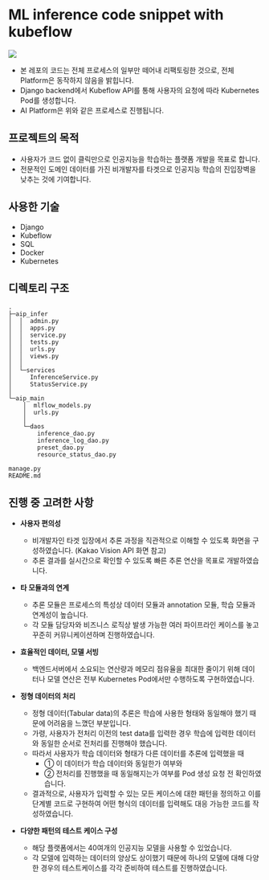 # ML inference code snippet with kubeflow

![](https://user-images.githubusercontent.com/59910975/136140737-3875ed24-af2b-4707-8526-7d7f8d3431dc.png)


* 본 레포의 코드는 전체 프로세스의 일부만 떼어내 리팩토링한 것으로, 전체 Platform은 동작하지 않음을 밝힙니다.
* Django backend에서 Kubeflow API를 통해 사용자의 요청에 따라 Kubernetes Pod를 생성합니다.
* AI Platform은 위와 같은 프로세스로 진행됩니다.


## 프로젝트의 목적
* 사용자가 코드 없이 클릭만으로 인공지능을 학습하는 플랫폼 개발을 목표로 합니다.
* 전문적인 도메인 데이터를 가진 비개발자를 타겟으로 인공지능 학습의 진입장벽을 낮추는 것에 기여합니다.

## 사용한 기술
* Django
* Kubeflow
* SQL
* Docker
* Kubernetes

## 디렉토리 구조 
```shell
.
├─aip_infer
│  │  admin.py
│  │  apps.py
│  │  service.py
│  │  tests.py
│  │  urls.py
│  │  views.py
│  │
│  └─services
│     InferenceService.py
│     StatusService.py
│
└─aip_main
    │  mlflow_models.py
    │  urls.py
    │
    └─daos
        inference_dao.py
        inference_log_dao.py
        preset_dao.py
        resource_status_dao.py

manage.py
README.md

```

## 진행 중 고려한 사항
* **사용자 편의성**
  * 비개발자인 타겟 입장에서 추론 과정을 직관적으로 이해할 수 있도록 화면을 구성하였습니다. (Kakao Vision API 화면 참고)
  * 추론 결과를 실시간으로 확인할 수 있도록 빠른 추론 연산을 목표로 개발하였습니다.
  
* **타 모듈과의 연계**
  * 추론 모듈은 프로세스의 특성상 데이터 모듈과 annotation 모듈, 학습 모듈과 연계성이 높습니다.
  * 각 모듈 담당자와 비즈니스 로직상 발생 가능한 여러 파이프라인 케이스를 놓고 꾸준히 커뮤니케이션하며 진행하였습니다.

* **효율적인 데이터, 모델 서빙**
  * 백엔드서버에서 소요되는 연산량과 메모리 점유율을 최대한 줄이기 위해 데이터나 모델 연산은 전부 Kubernetes Pod에서만 수행하도록 구현하였습니다.
  
* **정형 데이터의 처리**
  * 정형 데이터(Tabular data)의 추론은 학습에 사용한 형태와 동일해야 했기 때문에 어려움을 느꼈던 부분입니다.
  * 가령, 사용자가 전처리 이전의 test data를 입력한 경우 학습에 입력한 데이터와 동일한 순서로 전처리를 진행해야 했습니다.
  * 따라서 사용자가 학습 데이터와 형태가 다른 데이터를 추론에 입력했을 때 
    * ① 이 데이터가 학습 데이터와 동일한가 여부와
    * ② 전처리를 진행했을 때 동일해지는가 여부를 Pod 생성 요청 전 확인하였습니다.
  * 결과적으로, 사용자가 입력할 수 있는 모든 케이스에 대한 패턴을 정의하고 이를 단계별 코드로 구현하여 어떤 형식의 데이터를 입력해도 대응 가능한 코드를 작성하였습니다.
  
* **다양한 패턴의 테스트 케이스 구성**
  * 해당 플랫폼에서는 40여개의 인공지능 모델을 사용할 수 있었습니다.
  * 각 모델에 입력하는 데이터의 양상도 상이했기 때문에 하나의 모델에 대해 다양한 경우의 테스트케이스를 각각 준비하여 테스트를 진행하였습니다. 